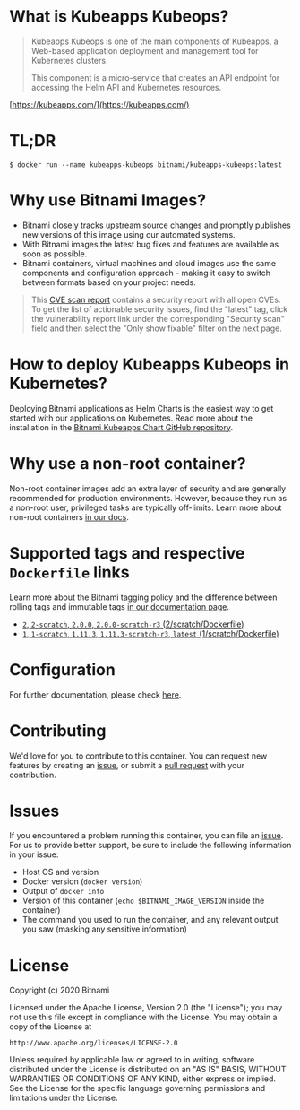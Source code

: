 # What is Kubeapps Kubeops?

> Kubeapps Kubeops is one of the main components of Kubeapps, a Web-based application deployment and management tool for Kubernetes clusters.
>
> This component is a micro-service that creates an API endpoint for accessing the Helm API and Kubernetes resources.

[https://kubeapps.com/](https://kubeapps.com/)

# TL;DR

```console
$ docker run --name kubeapps-kubeops bitnami/kubeapps-kubeops:latest
```

# Why use Bitnami Images?

* Bitnami closely tracks upstream source changes and promptly publishes new versions of this image using our automated systems.
* With Bitnami images the latest bug fixes and features are available as soon as possible.
* Bitnami containers, virtual machines and cloud images use the same components and configuration approach - making it easy to switch between formats based on your project needs.

> This [CVE scan report](https://quay.io/repository/bitnami/kubeapps-kubeops?tab=tags) contains a security report with all open CVEs. To get the list of actionable security issues, find the "latest" tag, click the vulnerability report link under the corresponding "Security scan" field and then select the "Only show fixable" filter on the next page.

# How to deploy Kubeapps Kubeops in Kubernetes?

Deploying Bitnami applications as Helm Charts is the easiest way to get started with our applications on Kubernetes. Read more about the installation in the [Bitnami Kubeapps Chart GitHub repository](https://github.com/bitnami/charts/tree/master/bitnami/kubeapps).

# Why use a non-root container?

Non-root container images add an extra layer of security and are generally recommended for production environments. However, because they run as a non-root user, privileged tasks are typically off-limits. Learn more about non-root containers [in our docs](https://docs.bitnami.com/tutorials/work-with-non-root-containers/).

# Supported tags and respective `Dockerfile` links

Learn more about the Bitnami tagging policy and the difference between rolling tags and immutable tags [in our documentation page](https://docs.bitnami.com/tutorials/understand-rolling-tags-containers/).


* [`2`, `2-scratch`, `2.0.0`, `2.0.0-scratch-r3` (2/scratch/Dockerfile)](https://github.com/bitnami/bitnami-docker-kubeapps-kubeops/blob/2.0.0-scratch-r3/2/scratch/Dockerfile)
* [`1`, `1-scratch`, `1.11.3`, `1.11.3-scratch-r3`, `latest` (1/scratch/Dockerfile)](https://github.com/bitnami/bitnami-docker-kubeapps-kubeops/blob/1.11.3-scratch-r3/1/scratch/Dockerfile)

# Configuration

For further documentation, please check [here](https://github.com/kubeapps/kubeapps/tree/master/cmd/kubeops).

# Contributing

We'd love for you to contribute to this container. You can request new features by creating an [issue](https://github.com/bitnami/bitnami-docker-kubeapps-kubeops/issues), or submit a [pull request](https://github.com/bitnami/bitnami-docker-kubeapps-kubeops/pulls) with your contribution.

# Issues

If you encountered a problem running this container, you can file an [issue](https://github.com/bitnami/bitnami-docker-kubeapps-kubeops/issues/new). For us to provide better support, be sure to include the following information in your issue:

- Host OS and version
- Docker version (`docker version`)
- Output of `docker info`
- Version of this container (`echo $BITNAMI_IMAGE_VERSION` inside the container)
- The command you used to run the container, and any relevant output you saw (masking any sensitive information)

# License

Copyright (c) 2020 Bitnami

Licensed under the Apache License, Version 2.0 (the "License");
you may not use this file except in compliance with the License.
You may obtain a copy of the License at

    http://www.apache.org/licenses/LICENSE-2.0

Unless required by applicable law or agreed to in writing, software
distributed under the License is distributed on an "AS IS" BASIS,
WITHOUT WARRANTIES OR CONDITIONS OF ANY KIND, either express or implied.
See the License for the specific language governing permissions and
limitations under the License.
